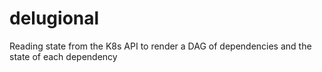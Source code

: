 # delugional
Reading state from the K8s API to render a DAG of dependencies and the state of each dependency
